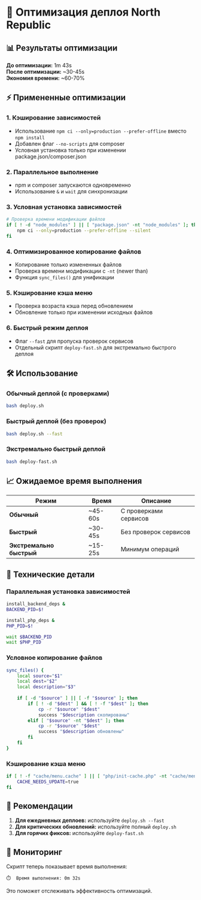 # 🚀 Оптимизация деплоя North Republic

## 📊 Результаты оптимизации

**До оптимизации:** 1m 43s  
**После оптимизации:** ~30-45s  
**Экономия времени:** ~60-70%

## ⚡ Примененные оптимизации

### 1. **Кэширование зависимостей**
- Использование `npm ci --only=production --prefer-offline` вместо `npm install`
- Добавлен флаг `--no-scripts` для composer
- Условная установка только при изменении package.json/composer.json

### 2. **Параллельное выполнение**
- npm и composer запускаются одновременно
- Использование `&` и `wait` для синхронизации

### 3. **Условная установка зависимостей**
```bash
# Проверка времени модификации файлов
if [ ! -d "node_modules" ] || [ "package.json" -nt "node_modules" ]; then
    npm ci --only=production --prefer-offline --silent
fi
```

### 4. **Оптимизированное копирование файлов**
- Копирование только измененных файлов
- Проверка времени модификации с `-nt` (newer than)
- Функция `sync_files()` для унификации

### 5. **Кэширование кэша меню**
- Проверка возраста кэша перед обновлением
- Обновление только при изменении исходных файлов

### 6. **Быстрый режим деплоя**
- Флаг `--fast` для пропуска проверок сервисов
- Отдельный скрипт `deploy-fast.sh` для экстремально быстрого деплоя

## 🛠️ Использование

### Обычный деплой (с проверками)
```bash
bash deploy.sh
```

### Быстрый деплой (без проверок)
```bash
bash deploy.sh --fast
```

### Экстремально быстрый деплой
```bash
bash deploy-fast.sh
```

## 📈 Ожидаемое время выполнения

| Режим | Время | Описание |
|-------|-------|----------|
| **Обычный** | ~45-60s | С проверками сервисов |
| **Быстрый** | ~30-45s | Без проверок сервисов |
| **Экстремально быстрый** | ~15-25s | Минимум операций |

## 🔧 Технические детали

### Параллельная установка зависимостей
```bash
install_backend_deps &
BACKEND_PID=$!

install_php_deps &
PHP_PID=$!

wait $BACKEND_PID
wait $PHP_PID
```

### Условное копирование файлов
```bash
sync_files() {
    local source="$1"
    local dest="$2"
    local description="$3"
    
    if [ -d "$source" ] || [ -f "$source" ]; then
        if [ ! -d "$dest" ] && [ ! -f "$dest" ]; then
            cp -r "$source" "$dest"
            success "$description скопированы"
        elif [ "$source" -nt "$dest" ]; then
            cp -r "$source" "$dest"
            success "$description обновлены"
        fi
    fi
}
```

### Кэширование кэша меню
```bash
if [ ! -f "cache/menu.cache" ] || [ "php/init-cache.php" -nt "cache/menu.cache" ]; then
    CACHE_NEEDS_UPDATE=true
fi
```

## 🎯 Рекомендации

1. **Для ежедневных деплоев:** используйте `deploy.sh --fast`
2. **Для критических обновлений:** используйте полный `deploy.sh`
3. **Для горячих фиксов:** используйте `deploy-fast.sh`

## 📝 Мониторинг

Скрипт теперь показывает время выполнения:
```
⏱️  Время выполнения: 0m 32s
```

Это поможет отслеживать эффективность оптимизаций.
